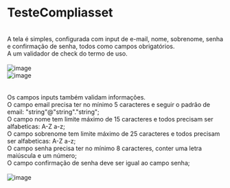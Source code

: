 # TesteCompliasset

<br>A tela é simples, configurada com input de e-mail, nome, sobrenome, senha e confirmação de senha, todos como campos obrigatórios.
<br>A um validador de check do termo de uso.
<br><br>
![image](https://user-images.githubusercontent.com/90663036/224357662-deb88ea3-9152-4b3f-a8d7-c1f4e7570cc7.png)
<br>
![image](https://user-images.githubusercontent.com/90663036/224357723-ba266362-ce9f-4ea9-9e9a-f261e97b1f01.png)
<br><br>
<br>Os campos inputs também validam informações.
<br>O campo email precisa ter no mínimo 5 caracteres e seguir o padrão de email: "string"@"string"."string";
<br>O campo nome tem limite máximo de 15 caracteres e todos precisam ser alfabeticas: A-Z a-z;
<br>O campo sobrenome tem limite máximo de 25 caracteres e todos precisam ser alfabeticas: A-Z a-z;
<br>O campo senha precisa ter no mínimo 8 caracteres, conter uma letra maiúscula e um número;
<br>O campo confirmação de senha deve ser igual ao campo senha;
<br><br>
![image](https://user-images.githubusercontent.com/90663036/224357784-06aa2577-2d2b-47ec-9a18-a8805afd4a35.png)
